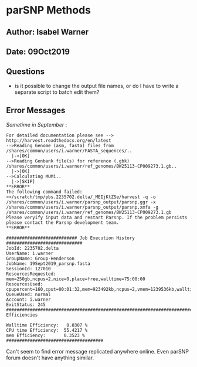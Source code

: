 # parSNP Methods 

## Author: Isabel Warner
## Date: 09Oct2019

## Questions
 - is it possible to change the output file names, or do I have to write a separate script to batch edit them? 

## Error Messages 
_Sometime in September_ : 

```
For detailed documentation please see --> http://harvest.readthedocs.org/en/latest
-->Reading Genome (asm, fasta) files from /shares/common/users/i.warner/FASTA_sequences/..
  |->[OK]
-->Reading Genbank file(s) for reference (.gbk) /shares/common/users/i.warner/ref_genomes/BW25113-CP009273.1.gb..
  |->[OK]
-->Calculating MUMi..
  |->[SKIP]
**ERROR**
The following command failed:
>>/scratch/tmp/pbs.2235702.delta/_MEIjKtZSe/harvest -q -o /shares/common/users/i.warner/parsnp_output/parsnp.ggr -x /shares/common/users/i.warner/parsnp_output/parsnp.xmfa -g /shares/common/users/i.warner/ref_genomes/BW25113-CP009273.1.gb 
Please veryify input data and restart Parsnp. If the problem persists please contact the Parsnp development team.
**ERROR**

########################### Job Execution History #############################
JobId: 2235702.delta
UserName: i.warner
GroupName: Group-Henderson
JobName: 19Sept2019_parsnp.fasta
SessionId: 127010
ResourcesRequested: mem=250gb,ncpus=2,nice=0,place=free,walltime=75:00:00
ResourcesUsed: cpupercent=160,cput=00:01:32,mem=923492kb,ncpus=2,vmem=1239536kb,walltime=00:01:23
QueueUsed: normal
Account: i.warner
ExitStatus: 245
###############################################################################
Efficiencies

Walltime Efficiency:   0.0307 %
CPU time Efficiency:  55.4217 %
mem Efficiency:       0.3523 %
#####################################
```
Can't seem to find error message replicated anywhere online. Even parSNP forum doesn't have anything similar. 

